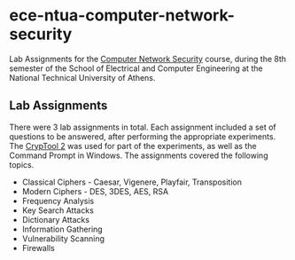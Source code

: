 # ece-ntua-computer-network-security

Lab Assignments for the [Computer Network Security](https://www.ece.ntua.gr/en/undergraduate/courses/3370) course, during the 8th semester of the School of Electrical and Computer Engineering at the National Technical University of Athens.

## Lab Assignments

There were 3 lab assignments in total. Each assignment included a set of questions to be answered, after performing the appropriate experiments. The [CrypTool 2](https://www.cryptool.org/en/ct2/) was used for part of the experiments, as well as the Command Prompt in Windows. The assignments covered the following topics.

- Classical Ciphers - Caesar, Vigenere, Playfair, Transposition
- Modern Ciphers - DES, 3DES, AES, RSA
- Frequency Analysis
- Key Search Attacks
- Dictionary Attacks
- Information Gathering
- Vulnerability Scanning
- Firewalls